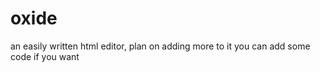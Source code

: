 #  oxide

an easily written html editor, plan on adding more to it you can add some code if you want
